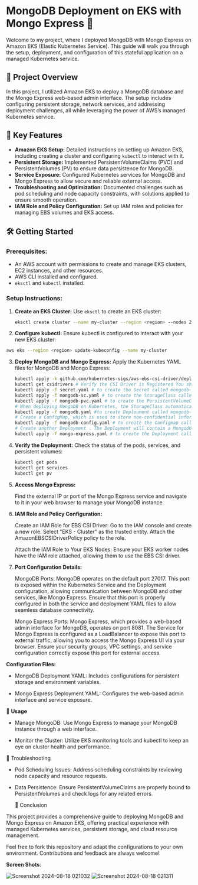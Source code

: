 # MongoDB Deployment on EKS with Mongo Express 🚀

Welcome to my project, where I deployed MongoDB with Mongo Express on Amazon EKS (Elastic Kubernetes Service). This guide will walk you through the setup, deployment, and configuration of this stateful application on a managed Kubernetes service.

## 📂 Project Overview

In this project, I utilized Amazon EKS to deploy a MongoDB database and the Mongo Express web-based admin interface. The setup includes configuring persistent storage, network services, and addressing deployment challenges, all while leveraging the power of AWS’s managed Kubernetes service.

## 🔧 Key Features

- **Amazon EKS Setup:** Detailed instructions on setting up Amazon EKS, including creating a cluster and configuring `kubectl` to interact with it.
- **Persistent Storage:** Implemented PersistentVolumeClaims (PVC) and PersistentVolumes (PV) to ensure data persistence for MongoDB.
- **Service Exposure:** Configured Kubernetes services for MongoDB and Mongo Express to allow secure and reliable external access.
- **Troubleshooting and Optimization:** Documented challenges such as pod scheduling and node capacity constraints, with solutions applied to ensure smooth operation.
- **IAM Role and Policy Configuration:** Set up IAM roles and policies for managing EBS volumes and EKS access.
## 🛠 Getting Started

### **Prerequisites:**

- An AWS account with permissions to create and manage EKS clusters, EC2 instances, and other resources.
- AWS CLI installed and configured.
- `eksctl` and `kubectl` installed.

### **Setup Instructions:**

1. **Create an EKS Cluster:**
   Use `eksctl` to create an EKS cluster:
   ```bash
   eksctl create cluster --name my-cluster --region <region> --nodes 2
   ```
2. **Configure kubectl:**
Ensure kubectl is configured to interact with your new EKS cluster:  
```bash
aws eks --region <region> update-kubeconfig --name my-cluster
```
3. **Deploy MongoDB and Mongo Express:**
   Apply the Kubernetes YAML files for MongoDB and Mongo Express:
   ```bash
   kubectl apply -k github.com/kubernetes-sigs/aws-ebs-csi-driver/deploy/kubernetes/overlays/stable/ecr # Install the EBS CSI Driver
   kubectl get csidrivers # Verify the CSI Driver is Registered You should see an entry for ebs.csi.aws.com.
   kubectl apply -f secret.yaml # to create the Secret called mongodb-secret
   kubectl apply -f mongodb-sc.yaml # to create the StorageClass called mongodb-sc.
   kubectl apply -f mongodb-pvc.yaml # to create the PersistentVolumeClaim called mongodb-pvc.
   # When deploying MongoDB on Kubernetes, the StorageClass automatically creates a new storage using Amazon Elastic Block Store (EBS) in AWS by provisioning a Persistent Volume (PV).
   kubectl apply -f mongodb.yaml #to create Deploument called mongodb-deployment and create the Service called mongodb-service.
   # Create a ConfigMap, which is used to store non-confidential information in key-value pairs. The ConfigMap will contain the mongo database url.
   kubectl apply -f mongodb-config.yaml # to create the Configmap called mongodb-configmap.
   # Create another Deployment . The Deployment will contain a Mongodb-Express Pod, which is a web-based interface to manage MongoDB databases. It will use the username and password from Secret, and the database url from       ConfigMap to access the MongoDB internal Service defined in mongodb.yaml.
   kubectl apply -f mongo-express.yaml # to create the Deployment called mongo-express and create the Service called mongo-express-service
   
   ```
 4. **Verify the Deployment:**
    Check the status of the pods, services, and persistent volumes:
    ```bash
    kubectl get pods
    kubectl get services
    kubectl get pv
    ```
  5. **Access Mongo Express:**
     
     Find the external IP or port of the Mongo Express service and navigate to it in your web browser to manage your MongoDB instance.
     
  6. **IAM Role and Policy Configuration:**

     Create an IAM Role for EBS CSI Driver:
        Go to the IAM console and create a new role.
        Select "EKS - Cluster" as the trusted entity.
        Attach the AmazonEBSCSIDriverPolicy policy to the role.

     Attach the IAM Role to Your EKS Nodes:
        Ensure your EKS worker nodes have the IAM role attached, allowing them to use the EBS CSI driver.
     
  7. **Port Configuration Details:**

     MongoDB Ports:
        MongoDB operates on the default port 27017. This port is exposed within the Kubernetes Service and the Deployment configuration, allowing communication between MongoDB and other services, like Mongo Express.
        Ensure that this port is properly configured in both the service and deployment YAML files to allow seamless database connectivity.

     Mongo Express Ports:
        Mongo Express, which provides a web-based admin interface for MongoDB, operates on port 8081.
        The Service for Mongo Express is configured as a LoadBalancer to expose this port to external traffic, allowing you to access the Mongo Express UI via your browser.
        Ensure your security groups, VPC settings, and service configuration correctly expose this port for external access.
     
**Configuration Files:**

- MongoDB Deployment YAML: Includes configurations for persistent storage and environment variables.

- Mongo Express Deployment YAML: Configures the web-based admin interface and service exposure.
       
🚀 **Usage**

- Manage MongoDB: Use Mongo Express to manage your MongoDB instance through a web interface.

- Monitor the Cluster: Utilize EKS monitoring tools and kubectl to keep an eye on cluster health and performance.
  
📜 Troubleshooting

- Pod Scheduling Issues: Address scheduling constraints by reviewing node capacity and resource requests.
- Data Persistence: Ensure PersistentVolumeClaims are properly bound to PersistentVolumes and check logs for any related errors.

  🎯 Conclusion

This project provides a comprehensive guide to deploying MongoDB and Mongo Express on Amazon EKS, offering practical experience with managed Kubernetes services, persistent storage, and cloud resource management.

Feel free to fork this repository and adapt the configurations to your own environment. Contributions and feedback are always welcome!

**Screen Shots**:

![Screenshot 2024-08-18 021032](https://github.com/user-attachments/assets/ace2d7c9-6c96-436f-b819-d714b02a018d)
![Screenshot 2024-08-18 021311](https://github.com/user-attachments/assets/75a9a9dc-95bc-47bf-8648-bf64bbaa3da9)

